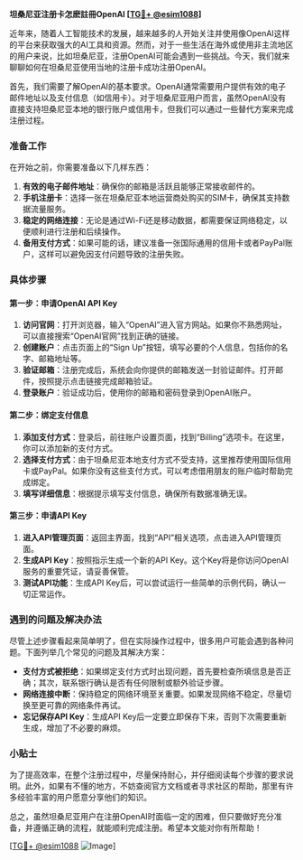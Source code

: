**坦桑尼亚注册卡怎麽註冊OpenAI [[TG💪+ @esim1088](https://t.me/s/esim1088)]**

近年来，随着人工智能技术的发展，越来越多的人开始关注并使用像OpenAI这样的平台来获取强大的AI工具和资源。然而，对于一些生活在海外或使用非主流地区的用户来说，比如坦桑尼亚，注册OpenAI可能会遇到一些挑战。今天，我们就来聊聊如何在坦桑尼亚使用当地的注册卡成功注册OpenAI。

首先，我们需要了解OpenAI的基本要求。OpenAI通常需要用户提供有效的电子邮件地址以及支付信息（如信用卡）。对于坦桑尼亚用户而言，虽然OpenAI没有直接支持坦桑尼亚本地的银行账户或信用卡，但我们可以通过一些替代方案来完成注册过程。

### 准备工作

在开始之前，你需要准备以下几样东西：

1. **有效的电子邮件地址**：确保你的邮箱是活跃且能够正常接收邮件的。
2. **手机注册卡**：选择一张在坦桑尼亚本地运营商处购买的SIM卡，确保其支持数据流量服务。
3. **稳定的网络连接**：无论是通过Wi-Fi还是移动数据，都需要保证网络稳定，以便顺利进行注册和后续操作。
4. **备用支付方式**：如果可能的话，建议准备一张国际通用的信用卡或者PayPal账户，这样可以避免因支付问题导致的注册失败。

### 具体步骤

#### 第一步：申请OpenAI API Key

1. **访问官网**：打开浏览器，输入“OpenAI”进入官方网站。如果你不熟悉网址，可以直接搜索“OpenAI官网”找到正确的链接。
2. **创建账户**：点击页面上的“Sign Up”按钮，填写必要的个人信息，包括你的名字、邮箱地址等。
3. **验证邮箱**：注册完成后，系统会向你提供的邮箱发送一封验证邮件。打开邮件，按照提示点击链接完成邮箱验证。
4. **登录账户**：验证成功后，使用你的邮箱和密码登录到OpenAI账户。

#### 第二步：绑定支付信息

1. **添加支付方式**：登录后，前往账户设置页面，找到“Billing”选项卡。在这里，你可以添加新的支付方式。
2. **选择支付方式**：由于坦桑尼亚本地支付方式不受支持，这里推荐使用国际信用卡或PayPal。如果你没有这些支付方式，可以考虑借用朋友的账户临时帮助完成绑定。
3. **填写详细信息**：根据提示填写支付信息，确保所有数据准确无误。

#### 第三步：申请API Key

1. **进入API管理页面**：返回主界面，找到“API”相关选项，点击进入API管理页面。
2. **生成API Key**：按照指示生成一个新的API Key。这个Key将是你访问OpenAI服务的重要凭证，请妥善保管。
3. **测试API功能**：生成API Key后，可以尝试运行一些简单的示例代码，确认一切正常运作。

### 遇到的问题及解决办法

尽管上述步骤看起来简单明了，但在实际操作过程中，很多用户可能会遇到各种问题。下面列举几个常见的问题及其解决方案：

- **支付方式被拒绝**：如果绑定支付方式时出现问题，首先要检查所填信息是否正确；其次，联系银行确认是否有任何限制或额外验证步骤。
- **网络连接中断**：保持稳定的网络环境至关重要。如果发现网络不稳定，尽量切换至更可靠的网络条件再试。
- **忘记保存API Key**：生成API Key后一定要立即保存下来，否则下次需要重新生成，增加了不必要的麻烦。

### 小贴士

为了提高效率，在整个注册过程中，尽量保持耐心，并仔细阅读每个步骤的要求说明。此外，如果有不懂的地方，不妨查阅官方文档或者寻求社区的帮助，那里有许多经验丰富的用户愿意分享他们的知识。

总之，虽然坦桑尼亚用户在注册OpenAI时面临一定的困难，但只要做好充分准备，并遵循正确的流程，就能顺利完成注册。希望本文能对你有所帮助！

[[TG💪+ @esim1088](https://t.me/s/esim1088) ![Image](https://i.postimg.cc/4NQfJmqS/Snipaste-2025-05-13-00-14-12.png)]